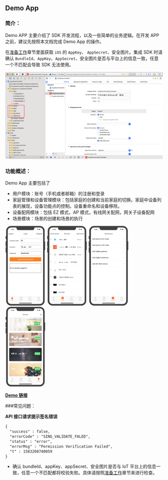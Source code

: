 ## Demo App

### 简介：

Demo APP 主要介绍了 SDK 开发流程，以及一些简单的业务逻辑。在开发 APP 之前，建议先按照本文档完成 Demo App 的操作。

在[准备工作](/resource/Preparation.html)章节里面获取 `iOS` 的 `AppKey`、 `AppSecret`、安全图片。集成 SDK 时请确认 `BundleId`、`AppKey`、`AppSecret`、安全图片是否与平台上的信息一致，任意一个不匹配会导致 SDK 无法使用。

<img src="./images/ios-sdk-demo-xcode.png" alt="image-20200302180605130" style="zoom:67%;" />



### 功能概述：

Demo App 主要包括了

- 用户模块：账号（手机或者邮箱）的注册和登录
- 家庭管理和设备管理模块：包括家庭的创建和当前家庭的切换。家庭中设备列表的展现，设备功能点的控制。设备重命名和设备移除。
- 设备配网模块：包括 EZ 模式，AP 模式，有线网关配网，网关子设备配网
- 场景模块：场景的创建和场景的执行


<div align=left><img src="./images/ios-sdk-demo-user.jpg" style="zoom:25%;" />
	<img src="./images/ios-sdk-demo-devlist.jpg" style="zoom:25%;" />
  <img src="./images/ios-sdk-demo-activator.jpg" style="zoom:25%;" />
  <img src="./images/ios-sdk-demo-scene.jpg" style="zoom:25%;" />


**[Demo 链接](https://github.com/TuyaInc/tuyasmart_home_ios_sdk)**



###常见问题：

**API 接口请求提示签名错误**

```objc
{
  "success" : false,
  "errorCode" : "SING_VALIDATE_FALED",
  "status" : "error",
  "errorMsg" : "Permission Verification Failed",
  "t" : 1583208740059
}
```



* 确认 bundleId、appKey、appSecret、安全图片是否与 IoT 平台上的信息一致，任意一个不匹配都将校验失败。具体请按照[准备工作](./Preparation.md)章节来进行检查。